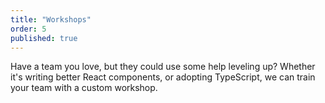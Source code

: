 ```yaml
---
title: "Workshops"
order: 5
published: true
---
```


Have a team you love, but they could use some help leveling up? Whether it's writing better React components, or adopting TypeScript, we can train your team with a custom workshop.
